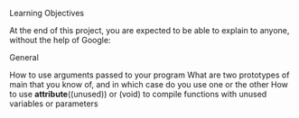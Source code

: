 Learning Objectives

At the end of this project, you are expected to be able to explain to anyone, without the help of Google:

General

How to use arguments passed to your program
What are two prototypes of main that you know of, and in which case do you use one or the other
How to use __attribute__((unused)) or (void) to compile functions with unused variables or parameters